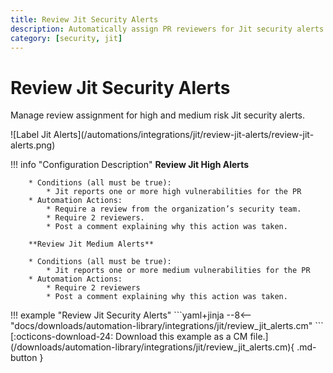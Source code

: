 ```yaml
---
title: Review Jit Security Alerts
description: Automatically assign PR reviewers for Jit security alerts.
category: [security, jit]
---
```

# Review Jit Security Alerts
Manage review assignment for high and medium risk Jit security alerts.

<div class="automationImage" markdown="1">
![Label Jit Alerts](/automations/integrations/jit/review-jit-alerts/review-jit-alerts.png)
</div>
<div class="automationDescription" markdown="1">

!!! info "Configuration Description"
        **Review Jit High Alerts**

        * Conditions (all must be true):
            * Jit reports one or more high vulnerabilities for the PR
        * Automation Actions:
            * Require a review from the organization’s security team.
            * Require 2 reviewers.
            * Post a comment explaining why this action was taken.

        **Review Jit Medium Alerts**

        * Conditions (all must be true):
            * Jit reports one or more medium vulnerabilities for the PR
        * Automation Actions:
            * Require 2 reviewers
            * Post a comment explaining why this action was taken.
</div>
<div class="automationExample" markdown="1">
!!! example "Review Jit Security Alerts"
    ```yaml+jinja
    --8<-- "docs/downloads/automation-library/integrations/jit/review_jit_alerts.cm"
    ```
    <div class="result" markdown>
      <span>
      [:octicons-download-24: Download this example as a CM file.](/downloads/automation-library/integrations/jit/review_jit_alerts.cm){ .md-button }
      </span>
    </div>
</div>
